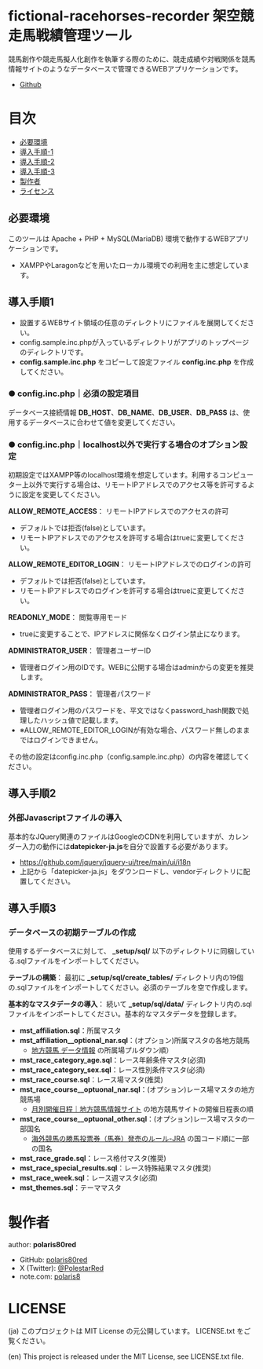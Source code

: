 fictional-racehorses-recorder 架空競走馬戦績管理ツール
====

競馬創作や競走馬擬人化創作を執筆する際のために、競走成績や対戦関係を競馬情報サイトのようなデータベースで管理できるWEBアプリケーションです。
- [Github](https://github.com/polaris80red/fictional-racehorses-recorder)

# 目次

- [必要環境](#必要環境)
- [導入手順-1](#導入手順1)
- [導入手順-2](#導入手順2)
- [導入手順-3](#導入手順3)
- [製作者](#製作者)
- [ライセンス](#ライセンス)

## 必要環境
このツールは Apache + PHP + MySQL(MariaDB) 環境で動作するWEBアプリケーションです。
- XAMPPやLaragonなどを用いたローカル環境での利用を主に想定しています。

## 導入手順1
- 設置するWEBサイト領域の任意のディレクトリにファイルを展開してください。
- config.sample.inc.phpが入っているディレクトリがアプリのトップページのディレクトリです。
- **config.sample.inc.php** をコピーして設定ファイル **config.inc.php** を作成してください。

### ● config.inc.php｜必須の設定項目
データベース接続情報 **DB_HOST**、**DB_NAME**、**DB_USER**、**DB_PASS** は、使用するデータベースに合わせて値を変更してください。

### ● config.inc.php｜localhost以外で実行する場合のオプション設定
初期設定ではXAMPP等のlocalhost環境を想定しています。利用するコンピューター上以外で実行する場合は、リモートIPアドレスでのアクセス等を許可するように設定を変更してください。

**ALLOW_REMOTE_ACCESS**：
リモートIPアドレスでのアクセスの許可
- デフォルトでは拒否(false)としています。
- リモートIPアドレスでのアクセスを許可する場合はtrueに変更してください。

**ALLOW_REMOTE_EDITOR_LOGIN**：
リモートIPアドレスでのログインの許可
- デフォルトでは拒否(false)としています。
- リモートIPアドレスでのログインを許可する場合はtrueに変更してください。

**READONLY_MODE**：
閲覧専用モード
- trueに変更することで、IPアドレスに関係なくログイン禁止になります。 

**ADMINISTRATOR_USER**：
管理者ユーザーID
- 管理者ログイン用のIDです。WEBに公開する場合はadminからの変更を推奨します。

**ADMINISTRATOR_PASS**：
管理者パスワード
- 管理者ログイン用のパスワードを、平文ではなくpassword_hash関数で処理したハッシュ値で記載します。
- ※ALLOW_REMOTE_EDITOR_LOGINが有効な場合、パスワード無しのままではログインできません。

その他の設定はconfig.inc.php（config.sample.inc.php）の内容を確認してください。

## 導入手順2
### 外部Javascriptファイルの導入
基本的なJQuery関連のファイルはGoogleのCDNを利用していますが、カレンダー入力の動作には**datepicker-ja.js**を自分で設置する必要があります。
- https://github.com/jquery/jquery-ui/tree/main/ui/i18n
- 上記から「datepicker-ja.js」をダウンロードし、vendorディレクトリに配置してください。

## 導入手順3
### データベースの初期テーブルの作成
使用するデータベースに対して、 **_setup/sql/** 以下のディレクトリに同梱している.sqlファイルをインポートしてください。

**テーブルの構築**：
最初に **_setup/sql/create_tables/** ディレクトリ内の19個の.sqlファイルをインポートしてください。必須のテーブルを空で作成します。

**基本的なマスタデータの導入**：
続いて **_setup/sql/data/** ディレクトリ内の.sqlファイルをインポートしてください。基本的なマスタデータを登録します。
- **mst_affiliation.sql**：所属マスタ
- **mst_affiliation__optional_nar.sql**：(オプション)所属マスタの各地方競馬
    - [地方競馬 データ情報](https://www.keiba.go.jp/KeibaWeb/DataRoom/DataRoomTop) の所属場プルダウン順）
- **mst_race_category_age.sql**：レース年齢条件マスタ(必須)
- **mst_race_category_sex.sql**：レース性別条件マスタ(必須)
- **mst_race_course.sql**：レース場マスタ(推奨)
- **mst_race_course__optuonal_nar.sql**：(オプション)レース場マスタの地方競馬場
    - [月別開催日程｜地方競馬情報サイト](https://www.keiba.go.jp/KeibaWeb/MonthlyConveneInfo/MonthlyConveneInfoTop) の地方競馬サイトの開催日程表の順
- **mst_race_course__optuonal_other.sql**：(オプション)レース場マスタの一部国名
    - [海外競馬の勝馬投票券（馬券）発売のルール-JRA](https://www.jra.go.jp/keiba/overseas/rule/) の国コード順に一部の国名
- **mst_race_grade.sql**：レース格付マスタ(推奨)
- **mst_race_special_results.sql**：レース特殊結果マスタ(推奨)
- **mst_race_week.sql**：レース週マスタ(必須)
- **mst_themes.sql**：テーママスタ

# 製作者
author: **polaris80red**
- GitHub: [polaris80red](https://github.com/polaris80red)
- X (Twitter): [@PolestarRed](https://twitter.com/PolestarRed)
- note.com: [polaris8](https://note.com/polaris8)

# LICENSE
(ja) このプロジェクトは MIT License の元公開しています。 LICENSE.txt をご覧ください。

(en) This project is released under the MIT License, see LICENSE.txt file.